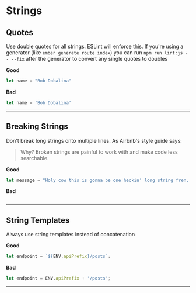 # Strings

## Quotes

Use double quotes for all strings. ESLint will enforce this. If you're using a generator (like `ember generate route index`) you can run `npm run lint:js -- --fix` after the generator to convert any single quotes to doubles

**Good**
```javascript
let name = "Bob Dobalina"
```
**Bad**
```javascript
let name = 'Bob Dobalina'
```

---

## Breaking Strings

Don't break long strings onto multiple lines. As Airbnb's style guide says:
> Why? Broken strings are painful to work with and make code less searchable.

**Good**
```javascript
let message = "Holy cow this is gonna be one heckin' long string fren. I wonder how long we can go without using more doggo talkos
```
**Bad**
```javascript
```

---


## String Templates
Always use string templates instead of concatenation

**Good**
```javascript
let endpoint = `${ENV.apiPrefix}/posts`;
```
**Bad**
```javascript
let endpoint = ENV.apiPrefix + '/posts';
```

---

